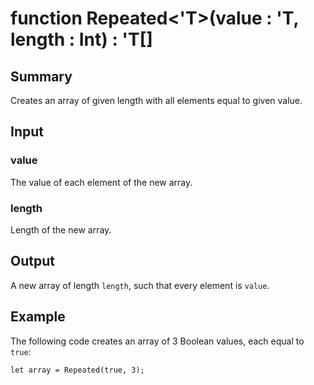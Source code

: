 # function Repeated<'T>(value : 'T, length : Int) : 'T[]

## Summary
Creates an array of given length with all elements equal to given value.

## Input
### value
The value of each element of the new array.
### length
Length of the new array.

## Output
A new array of length `length`, such that every element is `value`.

## Example
The following code creates an array of 3 Boolean values, each equal to `true`:
```qsharp
let array = Repeated(true, 3);
```
